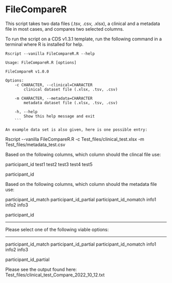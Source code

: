 # FileCompareR
This script takes two data files (.tsv, .csv, .xlsx), a clinical and a metadata file in most cases, and compares two selected columns.

To run the script on a CDS v1.3.1 template, run the following command in a terminal where R is installed for help.

```
Rscript --vanilla FileCompareR.R --help
```

```
Usage: FileCompareR.R [options]

FileCompareR v1.0.0

Options:
	-c CHARACTER, --clinical=CHARACTER
		clinical dataset file (.xlsx, .tsv, .csv)

	-m CHARACTER, --metadata=CHARACTER
		metadata dataset file (.xlsx, .tsv, .csv)

	-h, --help
		Show this help message and exit
    ```
    
An example data set is also given, here is one possible entry:

```
Rscript --vanilla FileCompareR.R -c Test_files/clinical_test.xlsx -m Test_files/metadata_test.csv 

Based on the following columns, which column should the clincal file use:

participant_id
test1
test2
test3
test4
test5

participant_id

Based on the following columns, which column should the metadata file use:

participant_id_match
participant_id_partial
participant_id_nomatch
info1
info2
info3

participant_id

********
Please select one of the following viable options:
********

participant_id_match
participant_id_partial
participant_id_nomatch
info1
info2
info3

participant_id_partial

Please see the output found here: Test_files/clinical_test_Compare_2022_10_12.txt
```

